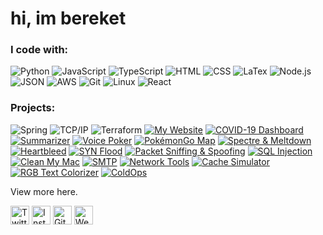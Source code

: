# hi, im bereket

### I code with:
![Python](https://img.shields.io/badge/-Python-000?style=flat&logo=python)
![JavaScript](https://img.shields.io/badge/-JavaScript-000?style=flat&logo=javascript)
![TypeScript](https://img.shields.io/badge/-TypeScript-000?style=flat&logo=typescript&logoColor=007ACC)
![HTML](https://img.shields.io/badge/-HTML5-000?style=flat&logo=C%2B%2B&logoColor=00599C)
![CSS](https://img.shields.io/badge/-CSS3-000?style=flat&logo=Swift)
![LaTex](https://img.shields.io/badge/-LaTex-000?style=flat&logo=MySQL)
![Node.js](https://img.shields.io/badge/-Node.js-000?style=flat&logo=node.js&logoColor=339933)
![JSON](https://img.shields.io/badge/-JSON-000?style=flat&logo=Clojure)
![AWS](https://img.shields.io/badge/-AWS-000?style=flat&logo=Amazon-AWS&logoColor=FF9900)
![Git](https://img.shields.io/badge/-Git-000?style=flat&logo=git&logoColor=F05032)
![Linux](https://img.shields.io/badge/-Linux-000?style=flat&logo=linux&logoColor=FCC624)
![React](https://img.shields.io/badge/-React-000?style=flat&logo=React&logoColor=61DAFB)

### Projects:
![Spring](https://img.shields.io/badge/-Spring-000?style=flat&logo=spring&logoColor=6DB33F)
![TCP/IP](https://img.shields.io/badge/-TCP/IP-000?style=flat&logo=cisco&logoColor=fff)
![Terraform](https://img.shields.io/badge/-Terraform-000?style=flat&logo=Terraform&logoColor=623CE4)
[![My Website](https://img.shields.io/badge/-🧬&nbsp;My&nbsp;Website-000?style=flat)](https://github.com/adamalston/v2)
[![COVID-19 Dashboard](https://img.shields.io/badge/-🦠&nbsp;COVID&#8209;19&nbsp;Dashboard-000?style=flat)](https://github.com/adamalston/COVID-19-Dashboard)
[![Summarizer](https://img.shields.io/badge/-Summarizer-000?style=flat&logo=read-the-docs&logoColor=21c1fc)](https://github.com/adamalston/Summarizer)
[![Voice Poker](https://img.shields.io/badge/-Voice&nbsp;Poker-000?style=flat&logo=audiomack&logoColor=eb3f8b)](https://github.com/adamalston/Poker)
[![PokémonGo Map](https://img.shields.io/badge/-PokémonGo&nbsp;Map-000?style=flat&logo=openstreetmap&logoColor=f5c529)](https://github.com/adamalston/PokemonGo-Map)
[![Spectre & Meltdown](https://img.shields.io/badge/-Spectre&nbsp;&&nbsp;Meltdown-000?style=flat&logo=Ghostery&logoColor=5ec4ef)](https://github.com/adamalston/Meltdown-Spectre)
[![Heartbleed](https://img.shields.io/badge/-🩸&nbsp;Heartbleed-000?style=flat)](https://github.com/adamalston/Heartbleed)
[![SYN Flood](https://img.shields.io/badge/-SYN&nbsp;Flood-000?style=flat&logo=flood&logoColor=5af)](https://github.com/adamalston/SYN-Flood)
[![Packet Sniffing & Spoofing](https://img.shields.io/badge/-Packet&nbsp;Sniffing&nbsp;&&nbsp;Spoofing-000?style=flat&logo=parity-substrate&logoColor=0f0)](https://github.com/adamalston/Packet-Sniffing-and-Spoofing)
[![SQL Injection](https://img.shields.io/badge/-💉&nbsp;SQL&nbsp;Injection-000?style=flat)](https://github.com/adamalston/SQL-Injection)
[![Clean My Mac](https://img.shields.io/badge/-🧼&nbsp;&nbsp;Clean&nbsp;My&nbsp;Mac-000?style=flat)](https://github.com/adamalston/Clean-My-Mac)
[![SMTP](https://img.shields.io/badge/-SMTP-000?style=flat&logo=mail.ru&logoColor=f7c339)](https://github.com/adamalston/SMTP)
[![Network Tools](https://img.shields.io/badge/-Network&nbsp;Tools-000?style=flat&logo=eclipse-mosquitto&logoColor=4cacfc)](https://github.com/adamalston/Network-Tools)
[![Cache Simulator](https://img.shields.io/badge/-Cache&nbsp;Simulator-000?style=flat&logo=retropie&logoColor=ddd)](https://github.com/adamalston/CacheSimulator)
[![RGB Text Colorizer](https://img.shields.io/badge/-🌈&nbsp;&nbsp;RGB&nbsp;Text&nbsp;Colorizer-000?style=flat)](https://github.com/adamalston/rgbTextColorizer)
[![ColdOps](https://img.shields.io/badge/-🧊&nbsp;ColdOps-000?style=flat)](https://github.com/adamalston/ColdOps)

View more <a href="https://github.com/bereketsemagn?tab=repositories"><a>here.</a>

<a href="https://twitter.com/bereketsemagn/" target="_blank"><img src="https://raw.githubusercontent.com/arturssmirnovs/arturssmirnovs/master/tw.png" alt="Twitter" width="30"></a>
<a href="https://www.instagram.com/bereketsemagn/" target="_blank"><img src="https://raw.githubusercontent.com/arturssmirnovs/arturssmirnovs/master/ig.png" alt="Instagram" width="30"></a>
<a href="https://github.com/bereketsemagn" target="_blank"><img src="https://raw.githubusercontent.com/arturssmirnovs/arturssmirnovs/master/git.png" alt="GitHub" width="30"></a>
<a href="https://bereketsemagn.tk" target="_blank"><img src="https://raw.githubusercontent.com/arturssmirnovs/arturssmirnovs/master/www.png" alt="Website" width="30"></a>
